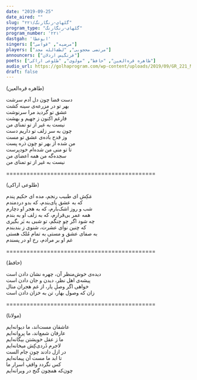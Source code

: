 ```yaml
---
date: "2019-09-25"
date_aired: ""
slug: "گلهای-رنگارنگ/۲۲۱"
program_type: "گلهای-رنگارنگ"
program_number: '۲۲۱'
dastgah: 'ابوعطا'
singers: ["مرضیه", "قوامی"]
players: ["مرتضی محجوبی", "لطف‌الله مجد"]
announcers: ["فرنگیس اردلان"]
poets: ["طاهره قره‌العین", "حافظ", "مولوی", "طلوعی اراکی"]
audio_url: https://golhaprogram.com/wp-content/uploads/2019/09/GR_221_Marzieh_Ghavami.mp3
draft: false
---
```


(طاهره قره‌العین)  

دست قضا چون دل آدم سرشت  
بهر تو در مزرعه‌ی سینه کشت  
عشق تو گردید مرا سرنوشت  
فارغم اکنون ز جهیم و بهشت  
نیست به غیر از تو تمنای من  
چون به سر زلف تو داریم دست  
وز قدح باده‌ی عشق تو مست  
من شده از بهر تو چون ذره پست  
تا تو منی من شده‌ام خودپرست  
سجده‌گه من همه اعضای من  
نیست به غیر از تو تمنای من  

============================================  

(طلوعی اراکی)  

مَکِش ای طبیب رنجم، مده ای حکیم پندم  
که به عشق پای‌بندم، كه بدو دردمندم  
شب و روز اشک‌بارم، كه به هجر او دچارم  
همه عمر بی‌قرارم، که به زلف او به بندم  
چه شود اگر چو چنگم، تو شبی به بَر بگیری  
که چنین نوای عشرت، شنوی ز بندبندم  
به صفای عشق و مستی به تمام مُلک هستی  
غم او بر مرادم، رخ او در پسندم  

============================================  

(حافظ)  

دیده‌ی خوش‌منظر آن، چهره نشان دادن است  
پیشه‌ی اهل نظر، دیدن و جان دادن است  
خواهی اگر وصلِ یار، از غم هجران منال  
زان که وصول بهار، تن به خزان دادن است  

============================================  

(مولانا)  

عاشقان مست‌اند، ما دیوانه‌ایم  
عارفان شمع‌اند، ما پروانه‌ایم  
ما ز عقل خویشتن بیگانه‌ایم  
لاجرم دُردی‌كِش میخانه‌ایم  
در ازل دادند چون جام الست  
تا ابد ما مست آن پیمانه‌ایم  
کس نگردد واقفِ اسرار ما  
چون‌که همچون گنج در ویرانه‌ایم  
